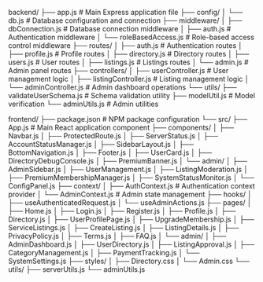 backend/
├── app.js                  # Main Express application file
├── config/
│   └── db.js               # Database configuration and connection
├── middleware/
│   ├── dbConnection.js     # Database connection middleware
│   ├── auth.js             # Authentication middleware
│   └── roleBasedAccess.js  # Role-based access control middleware
├── routes/
│   ├── auth.js             # Authentication routes
│   ├── profile.js          # Profile routes
│   ├── directory.js        # Directory routes
│   ├── users.js            # User routes
│   ├── listings.js         # Listings routes
│   └── admin.js            # Admin panel routes
├── controllers/
│   ├── userController.js   # User management logic
│   ├── listingController.js # Listing management logic
│   └── adminController.js  # Admin dashboard operations
└── utils/
    ├── validateUserSchema.js  # Schema validation utility
    ├── modelUtil.js           # Model verification
    └── adminUtils.js          # Admin utilities
    
frontend/
├── package.json            # NPM package configuration
└── src/
    ├── App.js              # Main React application component
    ├── components/
    │   ├── Navbar.js
    │   ├── ProtectedRoute.js
    │   ├── ServerStatus.js
    │   ├── AccountStatusManager.js
    │   ├── SidebarLayout.js
    │   ├── BottomNavigation.js
    │   ├── Footer.js
    │   ├── UserCard.js
    │   ├── DirectoryDebugConsole.js
    │   ├── PremiumBanner.js
    │   └── admin/
    │       ├── AdminSidebar.js
    │       ├── UserManagement.js
    │       ├── ListingModeration.js
    │       ├── PremiumMembershipManager.js
    │       ├── SystemStatusMonitor.js
    │       └── ConfigPanel.js
    ├── context/
    │   ├── AuthContext.js    # Authentication context provider
    │   └── AdminContext.js   # Admin state management
    ├── hooks/
    │   ├── useAuthenticatedRequest.js
    │   └── useAdminActions.js
    ├── pages/
    │   ├── Home.js
    │   ├── Login.js
    │   ├── Register.js
    │   ├── Profile.js
    │   ├── Directory.js
    │   ├── UserProfilePage.js
    │   ├── UpgradeMembership.js
    │   ├── ServiceListings.js
    │   ├── CreateListing.js
    │   ├── ListingDetails.js
    │   ├── PrivacyPolicy.js
    │   ├── Terms.js
    │   ├── FAQ.js
    │   └── admin/
    │       ├── AdminDashboard.js
    │       ├── UserDirectory.js
    │       ├── ListingApproval.js
    │       ├── CategoryManagement.js
    │       ├── PaymentTracking.js
    │       └── SystemSettings.js
    ├── styles/
    │   ├── Directory.css
    │   └── Admin.css
    └── utils/
        ├── serverUtils.js
        └── adminUtils.js